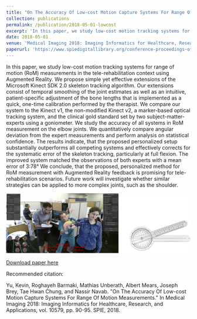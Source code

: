 ```yaml
---
title: "On The Accuracy Of Low-cost Motion Capture Systems For Range Of Motion Measurements"
collection: publications
permalink: /publication/2018-05-01-lowcost
excerpt: 'In this paper, we study low-cost motion tracking systems for range of motion (RoM) measurements in the tele-rehabilitation context using Augmented Reality. We propose simple yet effective extensions of the Microsoft Kinect SDK 2.0 skeleton tracking algorithm. Our extensions consist of temporal smoothing of the joint estimates as well as an intuitive, patient-specific adjustment of the bone lengths that is implemented as a quick, one-time calibration performed by the therapist. We compare our system to the Kinect v1, the non-modified Kinect v2, a marker-based optical tracking system, and the clinical gold standard set by two subject-matter-experts using a goniometer. We study the accuracy of all systems in RoM measurement on the elbow joints…'
date: 2018-05-01
venue: 'Medical Imaging 2018: Imaging Informatics for Healthcare, Research, and Applications'
paperurl: 'https://www.spiedigitallibrary.org/conference-proceedings-of-spie/10579/105790G/On-the-accuracy-of-low-cost-motion-capture-systems-for/10.1117/12.2293670.short'
---
```

In this paper, we study low-cost motion tracking systems for range of motion (RoM) measurements in the tele-rehabilitation context using Augmented Reality. We propose simple yet effective extensions of the Microsoft Kinect SDK 2.0 skeleton tracking algorithm. Our extensions consist of temporal smoothing of the joint estimates as well as an intuitive, patient-specific adjustment of the bone lengths that is implemented as a quick, one-time calibration performed by the therapist. We compare our system to the Kinect v1, the non-modified Kinect v2, a marker-based optical tracking system, and the clinical gold standard set by two subject-matter-experts using a goniometer. We study the accuracy of all systems in RoM measurement on the elbow joints. We quantitatively compare angular deviation from the expert measurements and perform analysis on statistical confidence. The results indicate, that the proposed personalized setup substantially outperforms all competing systems and effectively corrects for the systematic error of the skeleton tracking, particularly at full flexion. The improved system matched the observations of both experts with a mean error of 3:78° We conclude, that the proposed, personalized method for RoM measurement with Augmented Reality feedback is promising for tele-rehabilitation scenarios. Future work will investigate whether similar strategies can be applied to more complex joints, such as the shoulder.

![Teaser](/images/lowcostTeaser.png)

[Download paper here](https://www.researchgate.net/profile/Kevin_Yu22/publication/322331969_On_the_Accuracy_of_Low-cost_Motion_Capture_Systems_for_Range_of_Motion_Measurements/links/5abe5f200f7e9bfc045999ee/On-the-Accuracy-of-Low-cost-Motion-Capture-Systems-for-Range-of-Motion-Measurements.pdf)


Recommended citation: 

Yu, Kevin, Roghayeh Barmaki, Mathias Unberath, Albert Mears, Joseph Brey, Tae Hwan Chung, and Nassir Navab. "On The Accuracy Of Low-cost Motion Capture Systems For Range Of Motion Measurements." In Medical Imaging 2018: Imaging Informatics for Healthcare, Research, and Applications, vol. 10579, pp. 90-95. SPIE, 2018.